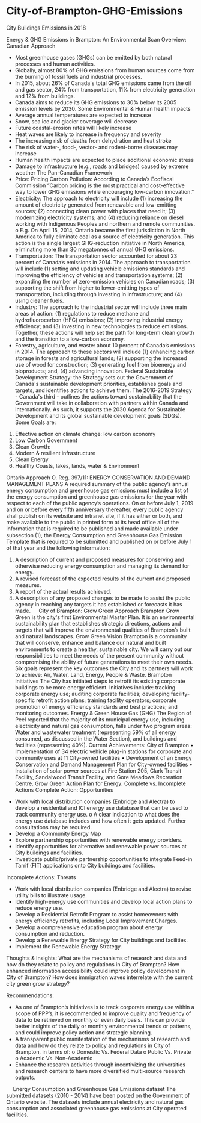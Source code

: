 # City-of-Brampton-GHG-Emissions
City Buildings Emissions in 2018 

Energy & GHG Emissions in Brampton: An Environmental Scan
Overview: Canadian Approach 
-	Most greenhouse gases (GHGs) can be emitted by both natural processes and human activities.
-	Globally, almost 80% of GHG emissions from human sources come from the burning of fossil fuels and industrial processes.
-	In 2015, about 26% of Canada's total GHG emissions came from the oil and gas sector, 24% from transportation, 11% from electricity generation and 12% from buildings.
-	Canada aims to reduce its GHG emissions to 30% below its 2005 emission levels by 2030.
Some Environmental & Human health impacts 
-	Average annual temperatures are expected to increase
-	Snow, sea ice and glacier coverage will decrease
-	Future coastal-erosion rates will likely increase
-	Heat waves are likely to increase in frequency and severity
-	The increasing risk of deaths from dehydration and heat stroke
-	The risk of water-, food-, vector- and rodent-borne diseases may increase
-	Human health impacts are expected to place additional economic stress
-	Damage to infrastructure (e.g., roads and bridges) caused by extreme weather 
The Pan-Canadian Framework 
-	Price: Pricing Carbon Pollution:  According to Canada’s Ecofiscal Commission
“Carbon pricing is the most practical and cost-effective way to lower GHG emissions while encouraging low-carbon innovation.”
-	Electricity: The approach to electricity will include (1) increasing the amount of electricity generated from renewable and low-emitting sources; (2) connecting clean power with places that need it; (3) modernizing electricity systems; and (4) reducing reliance on diesel working with Indigenous Peoples and northern and remote communities.
o	E.g. On April 15, 2014, Ontario became the first jurisdiction in North America to fully eliminate coal as a source of electricity generation. This action is the single largest GHG-reduction initiative in North America, eliminating more than 30 megatonnes of annual GHG emissions.
-	Transportation: The transportation sector accounted for about 23 percent of Canada’s emissions in 2014. The approach to transportation will include (1) setting and updating vehicle emissions standards and improving the efficiency of vehicles and transportation systems; (2) expanding the number of zero-emission vehicles on Canadian roads; (3) supporting the shift from higher to lower-emitting types of transportation, including through investing in infrastructure; and (4) using cleaner fuels.
-	Industry: The approach to the industrial sector will include three main areas of action: (1) regulations to reduce methane and hydrofluorocarbon (HFC) emissions; (2) improving industrial energy efficiency; and (3) investing in new technologies to reduce emissions. Together, these actions will help set the path for long-term clean growth and the transition to a low-carbon economy.
-	Forestry, agriculture, and waste: about 10 percent of Canada’s emissions in 2014. The approach to these sectors will include (1) enhancing carbon storage in forests and agricultural lands; (2) supporting the increased use of wood for construction; (3) generating fuel from bioenergy and bioproducts; and, (4) advancing innovation.
Federal Sustainable Development Strategy: the Strategy sets out the Government of Canada's sustainable development priorities, establishes goals and targets, and identifies actions to achieve them. The 2016-2019 Strategy - Canada's third - outlines the actions toward sustainability that the Government will take in collaboration with partners within Canada and internationally. As such, it supports the 2030 Agenda for Sustainable Development and its global sustainable development goals (SDGs).
Some Goals are: 
1.	Effective action on climate change: low carbon economy 
2.	Low Carbon Government
3.	Clean Growth: 
4.	Modern & resilient infrastructure 
5.	Clean Energy 
6.	Healthy Coasts, lakes, lands, water & Environment 

Ontario Approach 
O. Reg. 397/11: ENERGY CONSERVATION AND DEMAND MANAGEMENT PLANS
A required summary of the public agency’s annual energy consumption and greenhouse gas emissions must include a list of the energy consumption and greenhouse gas emissions for the year with respect to each of the public agency’s operations.
On or before July 1, 2019 and on or before every fifth anniversary thereafter, every public agency shall publish on its website and intranet site, if it has either or both, and make available to the public in printed form at its head office all of the information that is required to be published and made available under subsection (1), the Energy Consumption and Greenhouse Gas Emission Template that is required to be submitted and published on or before July 1 of that year and the following information:
1. A description of current and proposed measures for conserving and otherwise reducing energy consumption and managing its demand for energy.
2. A revised forecast of the expected results of the current and proposed measures.
3. A report of the actual results achieved.
4. A description of any proposed changes to be made to assist the public agency in reaching any targets it has established or forecasts it has made.
 
City of Brampton: Grow Green Approach 
Brampton Grow Green is the city's first Environmental Master Plan.  It is an environmental sustainability plan that establishes strategic directions, actions and targets that will improve the environmental qualities of Brampton’s built and natural landscapes.
Grow Green Vision
Brampton is a community that will conserve, enhance and balance our natural and built environments to create a healthy, sustainable city. We will carry out our responsibilities to meet the needs of the present community without compromising the ability of future generations to meet their own needs.  
Six goals represent the key outcomes the City and its partners will work to achieve: Air, Water, Land, Energy, People & Waste.
Brampton Initiatives 
The City has initiated steps to retrofit its existing corporate buildings to be more energy efficient. Initiatives include: tracking corporate energy use; auditing corporate facilities; developing facility-specific retrofit action plans; training facility operators; corporate promotion of energy efficiency standards and best practices; and monitoring outcomes.
Energy & Green House Gas (GHG)
The Region of Peel reported that the majority of its municipal energy use, including electricity and natural gas consumption, falls under two program areas: Water and wastewater treatment (representing 59% of all energy consumed, as discussed in the Water Section), and buildings and facilities (representing 40%).
Current Achievements: City of Brampton 
•	Implementation of 34 electric vehicle plug-in stations for corporate and community uses at 11 City-owned facilities
•	Development of an Energy Conservation and Demand Management Plan for City-owned facilities
•	Installation of solar power sources at Fire Station 205, Clark Transit Facility, Sandalwood Transit Facility, and Gore Meadows Recreation Centre.
Grow Green Action Plan for Energy: Complete vs. Incomplete Actions 
Complete Action: Opportunities 
-	Work with local distribution companies (Enbridge and Alectra) to develop a residential and ICI energy use database that can be used to track community energy use. 
o	A clear indication to what does the energy use database includes and how often it gets updated. Further consultations may be required. 
-	Develop a Community Energy Map
-	Explore partnership opportunities with renewable energy providers. 
-	Identify opportunities for alternative and renewable power sources at City buildings and facilities.
-	Investigate public/private partnership opportunities to integrate Feed-in Tarrif (FIT) applications onto City buildings and facilities.


Incomplete Actions: Threats
-	Work with local distribution companies (Enbridge and Alectra) to revise utility bills to illustrate usage.
-	Identify high-energy use communities and develop local action plans to reduce energy use.
-	Develop a Residential Retrofit Program to assist homeowners with energy efficiency retrofits, including Local Improvement Charges.
-	Develop a comprehensive education program about energy consumption and reduction.
-	Develop a Renewable Energy Strategy for City buildings and facilities.
-	Implement the Renewable Energy Strategy.

Thoughts & Insights: 
What are the mechanisms of research and data and how do they relate to policy and regulations in City of Brampton? 
How enhanced information accessibility could improve policy development in City of Brampton? 
How does immigration waves interrelate with the current city green grow strategy? 

Recommendations: 
-	As one of Brampton’s initiatives is to track corporate energy use within a scope of PPP’s, it is recommended to improve quality and frequency of data to be retrieved on monthly or even daily basis. This can provide better insights of the daily or monthly environmental trends or patterns, and could improve policy action and strategic planning. 
-	A transparent public manifestation of the mechanisms of research and data and how do they relate to policy and regulations in City of Brampton, in terms of: 
o	Domestic Vs. Federal Data 
o	Public Vs. Private 
o	Academic Vs. Non-Academic
-	Enhance the research activities through incentivizing the universities and research centers to have more diversified multi-source research outputs.  

 
Energy Consumption and Greenhouse Gas Emissions dataset
The submitted datasets (2010 - 2014) have been posted on the Government of Ontario website. The datasets include annual electricity and natural gas consumption and associated greenhouse gas emissions at City operated facilities.


